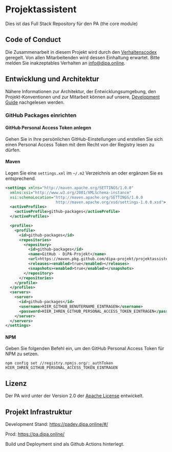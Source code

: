 # Projektassistent

Dies ist das Full Stack Repository für den PA (the core module)

## Code of Conduct

Die Zusammenarbeit in diesem Projekt wird durch den
[Verhaltenscodex](https://github.com/DiPA-Projekt/contribution/blob/master/CODE_OF_CONDUCT.md) geregelt. Von
allen Mitarbeitenden wird dessen Einhaltung erwartet. Bitte melden Sie inakzeptables Verhalten an info@dipa.online.

## Entwicklung und Architektur

Nähere Informationen zur Architektur, der Entwicklungsumgebung, den Projekt-Konventionen und zur Mitarbeit können
auf unsere, [Development Guide](DEVELOPMENT.md) nachgelesen werden.

### GitHub Packages einrichten

#### GitHub Personal Access Token anlegen

Gehen Sie in Ihre persönlichen GitHub-Einstellungen und erstellen Sie sich einen Personal Access Token mit dem Recht von der Registry lesen zu dürfen.

#### Maven

Legen Sie eine `settings.xml` im `~/.m2` Verzeichnis an oder ergänzen Sie es entsprechend.

```xml
<settings xmlns="http://maven.apache.org/SETTINGS/1.0.0"
  xmlns:xsi="http://www.w3.org/2001/XMLSchema-instance"
  xsi:schemaLocation="http://maven.apache.org/SETTINGS/1.0.0
                      http://maven.apache.org/xsd/settings-1.0.0.xsd">
  <activeProfiles>
    <activeProfile>github-packages</activeProfile>
  </activeProfiles>

  <profiles>
    <profile>
      <id>github-packages</id>
      <repositories>
        <repository>
          <id>github-packages</id>
          <name>GitHub - DiPA-Projekt</name>
          <url>https://maven.pkg.github.com/dipa-projekt/projektassistent-openapi</url>
          <releases><enabled>true</enabled></releases>
          <snapshots><enabled>true</enabled></snapshots>
        </repository>
      </repositories>
    </profile>
  </profiles>
  <servers>
    <server>
      <id>github-packages</id>
      <username>HIER_GITHUB_BENUTERNAME_EINTRAGEN</username>
      <password>HIER_IHREN_GITHUB_PERSONAL_ACCESS_TOKEN_EINTRAGEN</password>
    </server>
  </servers>
</settings>
```

#### NPM

Geben Sie folgenden Befehl ein, um den GitHub Personal Access Token für NPM zu setzen.

`npm config set //registry.npmjs.org/:_authToken HIER_IHREN_GITHUB_PERSONAL_ACCESS_TOKEN_EINTRAGEN`

## Lizenz

Der PA wird unter der Version 2.0 der [Apache License](https://www.apache.org/licenses/LICENSE-2.0) entwickelt.

## Projekt Infrastruktur

Development Stand: https://padev.dipa.online/#/

Prod: https://pa.dipa.online/

Build und Deployment sind als Github Actions hinterlegt.
